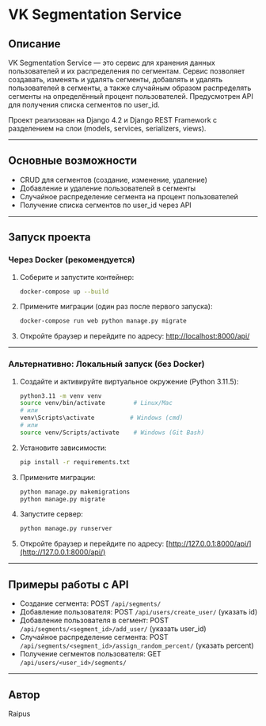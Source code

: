 # VK Segmentation Service

## Описание

VK Segmentation Service — это сервис для хранения данных пользователей и их распределения по сегментам. Сервис позволяет создавать, изменять и удалять сегменты, добавлять и удалять пользователей в сегменты, а также случайным образом распределять сегменты на определённый процент пользователей. Предусмотрен API для получения списка сегментов по user_id.

Проект реализован на Django 4.2 и Django REST Framework с разделением на слои (models, services, serializers, views).

---

## Основные возможности
- CRUD для сегментов (создание, изменение, удаление)
- Добавление и удаление пользователей в сегменты
- Случайное распределение сегмента на процент пользователей
- Получение списка сегментов по user_id через API

---

## Запуск проекта

### Через Docker (рекомендуется)

1. Соберите и запустите контейнер:
   ```sh
   docker-compose up --build
   ```

2. Примените миграции (один раз после первого запуска):
   ```sh
   docker-compose run web python manage.py migrate
   ```

3. Откройте браузер и перейдите по адресу:
   [http://localhost:8000/api/](http://localhost:8000/api/)

---

### Альтернативно: Локальный запуск (без Docker)

1. Создайте и активируйте виртуальное окружение (Python 3.11.5):
   ```sh
   python3.11 -m venv venv
   source venv/bin/activate        # Linux/Mac
   # или
   venv\Scripts\activate          # Windows (cmd)
   # или
   source venv/Scripts/activate    # Windows (Git Bash)
   ```

2. Установите зависимости:
   ```sh
   pip install -r requirements.txt
   ```

3. Примените миграции:
   ```sh
   python manage.py makemigrations
   python manage.py migrate
   ```

4. Запустите сервер:
   ```sh
   python manage.py runserver
   ```

5. Откройте браузер и перейдите по адресу:
   [http://127.0.0.1:8000/api/](http://127.0.0.1:8000/api/)

---

## Примеры работы с API

- Создание сегмента: POST `/api/segments/`
- Добавление пользователя: POST `/api/users/create_user/` (указать id)
- Добавление пользователя в сегмент: POST `/api/segments/<segment_id>/add_user/` (указать user_id)
- Случайное распределение сегмента: POST `/api/segments/<segment_id>/assign_random_percent/` (указать percent)
- Получение сегментов пользователя: GET `/api/users/<user_id>/segments/`

---

## Автор
Raipus
